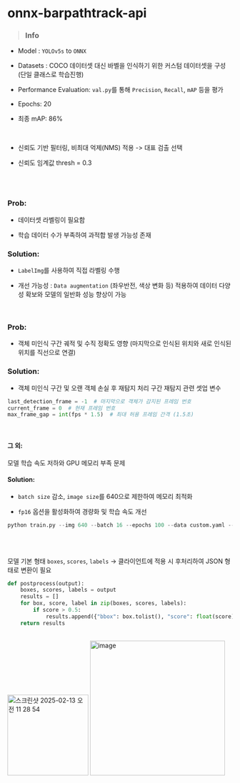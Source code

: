 # onnx-barpathtrack-api

> ### Info

- Model : `YOLOv5s` to `ONNX`
- Datasets : COCO 데이터셋 대신 바벨을 인식하기 위한 커스텀 데이터셋을 구성 (단일 클래스로 학습진행)
- Performance Evaluation: `val.py`를 통해 `Precision`, `Recall`, `mAP` 등을 평가
- Epochs: 20
- 최종 mAP: 86%

  <br>

- 신뢰도 기반 필터링, 비최대 억제(NMS) 적용 -> 대표 검출 선택
- 신뢰도 임계값 thresh = 0.3

<br>
<br>

### Prob:
- 데이터셋 라벨링이 필요함
  
- 학습 데이터 수가 부족하여 과적합 발생 가능성 존재

### Solution:
- `LabelImg`를 사용하여 직접 라벨링 수행
  
- 개선 가능성 : `Data augmentation` (좌우반전, 색상 변화 등) 적용하여 데이터 다양성 확보와 모델의 일반화 성능 향상이 가능

<br>

### Prob:
- 객체 미인식 구간 궤적 및 수직 정확도 영향
(마지막으로 인식된 위치와 새로 인식된 위치를 직선으로 연결)

### Solution:
- 객체 미인식 구간 및 오랜 객체 손실 후 재탐지 처리
구간 재탐지 관련 셋업 변수
```python
last_detection_frame = -1  # 마지막으로 객체가 감지된 프레임 번호
current_frame = 0  # 현재 프레임 번호
max_frame_gap = int(fps * 1.5)  # 최대 허용 프레임 간격 (1.5초)
```

<br>

#### 그 외:
모델 학습 속도 저하와 GPU 메모리 부족 문제

#### Solution:
- `batch size` 감소, `image size`를 640으로 제한하여 메모리 최적화
  
- `fp16` 옵션을 활성화하여 경량화 및 학습 속도 개선
```python
python train.py --img 640 --batch 16 --epochs 100 --data custom.yaml --weights yolov5s.pt
```

<br>
<br>

모델 기본 형태 `boxes`, `scores`, `labels` -> 클라이언트에 적용 시 후처리하여 JSON 형태로 변환이 필요
```python
def postprocess(output):
    boxes, scores, labels = output
    results = []
    for box, score, label in zip(boxes, scores, labels):
        if score > 0.5:
            results.append({"bbox": box.tolist(), "score": float(score), "label": int(label)})
    return results
```
<br>

<img width="181" alt="스크린샷 2025-02-13 오전 11 28 54" src="https://github.com/user-attachments/assets/960004aa-ef30-482b-bfd9-2239457c67fc" />
<img width="302" alt="image" src="https://github.com/user-attachments/assets/06f8f567-aa53-4b9a-b686-9328df059b75" />


